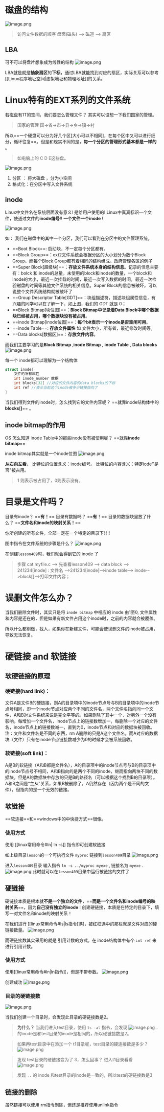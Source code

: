 # 磁盘的结构
![image.png](https://image-1311137268.cos.ap-chengdu.myqcloud.com/SiYuan/20230317193316.png)

> 访问文件数据的顺序
>盘面(磁头) ——> 磁道 ——> 扇区

## LBA
可不可以将盘片想象成为线性的结构
![image.png](https://image-1311137268.cos.ap-chengdu.myqcloud.com/SiYuan/20230317194122.png)

LBA就是就是**抽象扇区**的**下标**，通过LBA就能找到对应的扇区，实际关系可以参考[[Linux程序地址空间|虚拟地址和物理地址]]的关系。


# Linux特有的EXT系列的文件系统

若磁盘有1T的空间，我们要怎么管理文件？
其实可以设想一下我们国家的管理。
>国家的管理
>国->省->市->县->乡->镇->村

所以==一个硬盘可以分为好几个区[大小可以不相同]，在每个区中又可以进行细分，循环往复==。但是和现实不同的是，**每一个分区的管理形式基本都是一样的** 。
>如电脑上的 C D E这些盘。

![image.png](https://image-1311137268.cos.ap-chengdu.myqcloud.com/SiYuan/20230317194558.png)

1. 分区 ： 将大磁盘 ，分为小空间
2. 格式化：在分区中写入文件系统

## inode
Linux中文件名在系统层面没有意义!  是给用户使用的!
Linux中真真标识一个文件，使通过文件的**inode编号**!!   **一个文件一个inode** ! 

![image.png](https://image-1311137268.cos.ap-chengdu.myqcloud.com/SiYuan/20230317194615.png)

如： 我们在磁盘中的其中一个分区，我们可以看到在分区中的文件管理系统。

- ==Boot Block==:  启动块，不一定每个分区都有。
- ==Block Group==：ext2文件系统会根据分区的大小划分为数个Block Group。而每个Block Group都有着相同的结构组成。政府管理各区的例子
- ==Super Block[超级块]==：**存放文件系统本身的结构信息**。记录的信息主要有：bolck 和 inode的总量，未使用的block和inode的数量，一个block和inode的大小，最近一次挂载的时间，最近一次写入数据的时间，最近一次检验磁盘的时间等其他文件系统的相关信息。Super Block的信息被破坏，可以说整个文件系统结构就被破坏了
- ==Group Descriptor Table[GDT]==：块组描述符，描述块组属性信息，有兴趣的同学可以在了解一下，如上图，我们的 GDT 就是 0；
- ==Block Bitmap[块位图]==：**Block Bitmap中记录着Data Block中哪个数据块已经被占用，哪个数据块没有被占用**。
- ==inode Bitmap[inode位图]==：**每个bit表示一个inode是否空闲可用**。
- ==inode Table==: **存放文件属性** 如 文件大小，所有者，最近修改时间等。
- ==Data blocks[数据区]==：**存放文件内容**。


而我们主要学习的是**Block Bitmap** ,**inode Bitmap** , **inode Table** , **Data blocks**
![image.png](https://image-1311137268.cos.ap-chengdu.myqcloud.com/SiYuan/20230317195506.png)


每一个 inode都可以理解为一个结构体
```c
struct inode{
	文件的所有属性
	int inode_number 数据
	int blocks[32] //对应的文件内容的data blocks的下标
	int ref //表示当前这个inode被多少链接指向了
}
```
当我们得到文件的inode时，怎么找到它的文件内容呢？ ==就靠inode结构体中的**blocks[]**== 。


## inode bitmap的作用
OS 怎么知道 inode Table中的那些inode没有被使用呢？ ==就靠**inode bitmap**==

inode bitmap其实就是一个inode位图
![image.png](https://image-1311137268.cos.ap-chengdu.myqcloud.com/SiYuan/20230317195527.png)


**从右向左看**，
比特位的位置含义：inode编号。
比特位的内容含义：特定iode''是否"被占用。
> 1 则表示被占用了，0则表示没有。


# 目录是文件吗？

目录有inode？  ==**有！**==
目录有数据吗？  ==**有！**==
目录的数据块里放了什么？  ==**文件名和inode的映射关系！**==

你所创建的所有文件，全部一定在一个特定的目录下! ! !


图中指令在文件系统的步骤是什么？
![image.png](https://image-1311137268.cos.ap-chengdu.myqcloud.com/SiYuan/20230317195605.png)

在创建`lesson409`时，我们就会得到它的 inode 了
 > 步骤
 > cat myfile.c --> 先查看lesson409 --> data block --> 241234[inode] : 文件名 -->241234[inode]-->inode table--> inode-->block[]-->打印文件内容；


# 误删文件怎么办？
当我们删除文件时，其实只是将 `inode bitmap` 中相应的 inode 由1至0, 文件属性和内容是还在的，但是如果有新文件占用这个inode时，之前的内容就会被覆盖。

所以什么都别做，找人，如果你在新建文件，可能会使误删文件的inode被占用，导致无法恢复。



# 硬链接 and 软链接

## 软硬链接的原理
### 硬链接(hard link)：
文件A是文件B的硬链接，则A的目录项中的inode节点号与B的目录项中的inode节点号相同，即一个inode节点对应两个不同的文件名，两个文件名指向同一个文件，A和B对文件系统来说是完全平等的。如果删除了其中一个，对另外一个没有影响。每增加一个文件名，inode节点上的链接数增加一，每删除一个对应的文件名，inode节点上的链接数减一，直到为0，inode节点和对应的数据块被回收。注：文件和文件名是不同的东西，rm A删除的只是A这个文件名，而A对应的数据块（文件）只有在inode节点链接数减少为0的时候才会被系统回收。

### 软链接(soft link)：
A是B的软链接（A和B都是文件名），A的目录项中的inode节点号与B的目录项中的inode节点号不相同，A和B指向的是两个不同的inode，继而指向两块不同的数据块。但是A的数据块中存放的只是B的路径名（可以根据这个找到B的目录项）。A和B之间是“主从”关系，如果B被删除了，A仍然存在（因为两个是不同的文件），但指向的是一个无效的链接。


## 软链接
==软连接==和==windows中的中快捷方式==很像。

### 使用方式
使用 [[linux常用命令#ln| ln -s]] 指令即可创建软链接

如上级目录`lesson`的一个可执行文件 `myproc` 链接到`lesson409`目录
![image.png](https://image-1311137268.cos.ap-chengdu.myqcloud.com/SiYuan/20230317195727.png)


进入`lesson409`目录
输入指令 `ln -s ../myproc myexe` , 链接名为 `myexe` .
![image.png](https://image-1311137268.cos.ap-chengdu.myqcloud.com/SiYuan/20230317195735.png)
此时就可以在`lesson409`目录中运行被链接的文件了


## 硬链接
硬链接本质是根本就**不是一个独立的文件**，==**而是一个文件名和inode编号的映射关系**==，因为**自己没有独立的inode** !
创建硬链接，本质是在特定的目录下，填写一对文件名和inode的映射关系！

在我们进行 [[linux常用命令#ls|ls指令]]时，被红框选中的那栏就是文件对应的硬链接数量。
![image.png](https://image-1311137268.cos.ap-chengdu.myqcloud.com/SiYuan/20230317195804.png)

而硬链接数其实采用的就是 引用计数的方式，在 inode结构体中有个 `int ref` 来进行引用计数。


### 使用方式
使用[[linux常用命令#ln|ln指令]]，但是不带参数。
![image.png](https://image-1311137268.cos.ap-chengdu.myqcloud.com/SiYuan/20230317195833.png)

创建成功
![image.png](https://image-1311137268.cos.ap-chengdu.myqcloud.com/SiYuan/20230317195837.png)



### 目录的硬链接数
![image.png](https://image-1311137268.cos.ap-chengdu.myqcloud.com/SiYuan/20230317195919.png)

当我们创建一个目录时，会发现此目录的硬链接数是2。

>**为什么？**
>当我们进入test目录，使用 `ls -al` 指令，会发现
>![image.png](https://image-1311137268.cos.ap-chengdu.myqcloud.com/SiYuan/20230317200009.png)
> `.`  的inode是和test目录的inode是相同的，所以硬链接数是2。

> 如果再test目录中在添加一个 t1目录呢，test目录的硬连接数是多少？
> ![image.png](https://image-1311137268.cos.ap-chengdu.myqcloud.com/SiYuan/20230317200111.png)

> 发现 test目录的硬链接变为了 3，怎么回事？
> 进入t1目录看看
> ![image.png](https://image-1311137268.cos.ap-chengdu.myqcloud.com/SiYuan/20230317200116.png)

> 发现 `..` 的 inode 和test目录的inode是一致的，所以test的硬链接数是3
> 


## 链接的删除

虽然链接可以使用 rm指令删除，但还是推荐使用unlink指令








